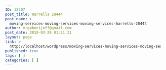```yaml
---
ID: 12207
post_title: Harrells 28444
post_name: >
  moving-services-moving-services-moving-services-harrells-28444
author: mrgabonijeff@gmail.com
post_date: 2018-03-28 01:51:31
layout: page
link: >
  http://localhost/wordpress/moving-services-moving-services-moving-services-harrells-28444/
published: true
tags: [ ]
categories: [ ]
---
```

